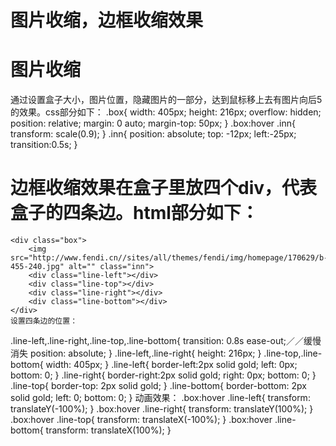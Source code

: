 # 图片收缩，边框收缩效果
# 图片收缩
  通过设置盒子大小，图片位置，隐藏图片的一部分，达到鼠标移上去有图片向后5的效果。css部分如下：
  .box{
			width: 405px;
			height: 216px;
			overflow: hidden;
			position: relative;
			margin: 0 auto;
			margin-top: 50px;
		}
		.box:hover .inn{
			transform: scale(0.9);
		}
		.inn{
			position: absolute;
			top: -12px;
			left:-25px;
			transition:0.5s;
		}
# 边框收缩效果在盒子里放四个div，代表盒子的四条边。html部分如下：
    <div class="box">
        <img src="http://www.fendi.cn//sites/all/themes/fendi/img/homepage/170629/b-455-240.jpg" alt="" class="inn">
        <div class="line-left"></div>
        <div class="line-top"></div>
        <div class="line-right"></div>
        <div class="line-bottom"></div>
    </div>
    设置四条边的位置：
  .line-left,.line-right,.line-top,.line-bottom{
			transition: 0.8s ease-out;／／缓慢消失
			position: absolute;
		}
		.line-left,.line-right{
			height: 216px;
		}
		.line-top,.line-bottom{
			width: 405px;
		}
		.line-left{
			border-left:2px solid gold;
			left: 0px;
			bottom: 0;
		}
		.line-right{
			border-right:2px solid gold;
			right: 0px;
			bottom: 0;
		}
		.line-top{
			border-top: 2px solid gold;
		}
		.line-bottom{
			border-bottom: 2px solid gold;
			left: 0;
			bottom: 0;
		}
    动画效果：
    .box:hover .line-left{
			transform: translateY(-100%);
		}
		.box:hover .line-right{
			transform: translateY(100%);
		}
		.box:hover .line-top{
			transform: translateX(-100%);
		}
		.box:hover .line-bottom{
			transform: translateX(100%);
		}
    
    
